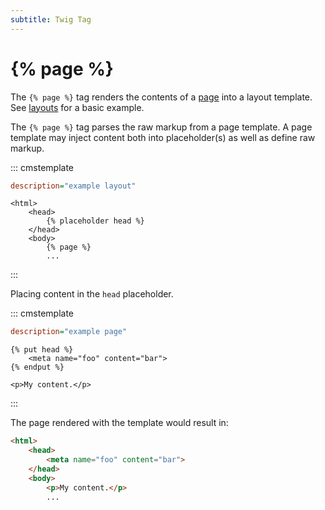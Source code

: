 ```yaml
---
subtitle: Twig Tag
---
```

# {% page %}

The `{% page %}` tag renders the contents of a [page](../../cms/themes/pages.md) into a layout template. See [layouts](../../cms/themes/layouts.md) for a basic example.

The `{% page %}` tag parses the raw markup from a page template. A page template may inject content both into placeholder(s) as well as define raw markup.

::: cmstemplate
```ini
description="example layout"
```
```twig
<html>
    <head>
        {% placeholder head %}
    </head>
    <body>
        {% page %}
        ...
```
:::

Placing content in the `head` placeholder.

::: cmstemplate
```ini
description="example page"
```
```twig
{% put head %}
    <meta name="foo" content="bar">
{% endput %}

<p>My content.</p>
```
:::

The page rendered with the template would result in:

```html
<html>
    <head>
        <meta name="foo" content="bar">
    </head>
    <body>
        <p>My content.</p>
        ...
```
